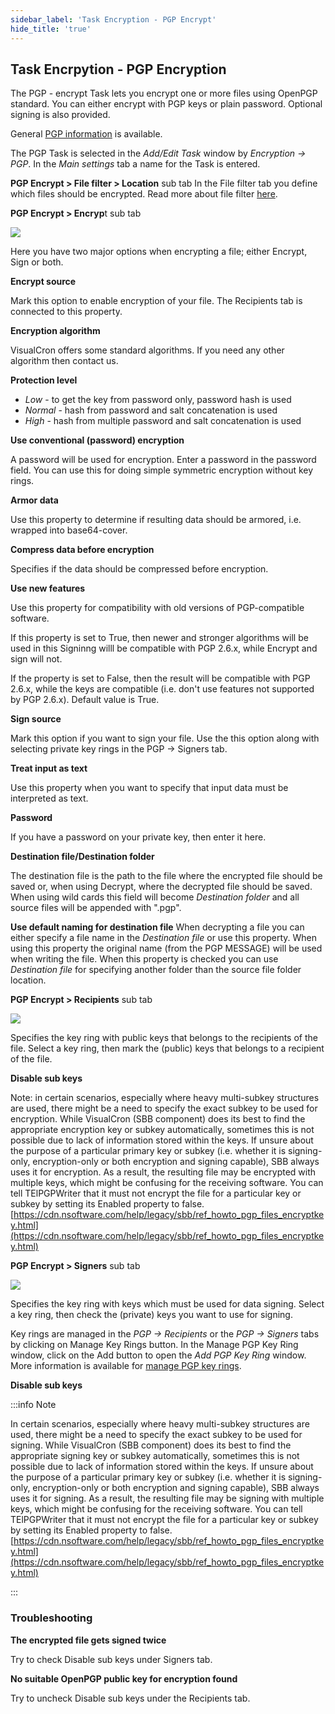 ```yaml
---
sidebar_label: 'Task Encryption - PGP Encrypt'
hide_title: 'true'
---
```


## Task Encrpytion - PGP Encryption

The PGP - encrypt Task lets you encrypt one or more files using OpenPGP standard. You can either encrypt with PGP keys or plain password. Optional signing is also provided.
 
General [PGP information](../../../server/global-pgp-key-rings) is available.
 
The PGP Task is selected in the *Add/Edit Task* window by *Encryption -> PGP*. In the *Main settings* tab a name for the Task is entered.
 
**PGP Encrypt > File filter > Location** sub tab
In the File filter tab you define which files should be encrypted. Read more about file filter [here](../../../server/job-tasks-file-filter).
 
**PGP Encrypt > Encryp**t sub tab

![](../../../../../static/img/taskpgpencryptencrypt.png)

Here you have two major options when encrypting a file; either Encrypt, Sign or both.
 
**Encrypt source**

Mark this option to enable encryption of your file. The Recipients tab is connected to this property.
 
**Encryption algorithm**

VisualCron offers some standard algorithms. If you need any other algorithm then contact us.
 
**Protection level**

* *Low* - to get the key from password only, password hash is used
* *Normal* - hash from password and salt concatenation is used
* *High* - hash from multiple password and salt concatenation is used
 
**Use conventional (password) encryption**

A password will be used for encryption. Enter a password in the password field. You can use this for doing simple symmetric encryption without key rings.
 
**Armor data**

Use this property to determine if resulting data should be armored, i.e. wrapped into base64-cover.
 
**Compress data before encryption**

Specifies if the data should be compressed before encryption.
 
**Use new features**

Use this property for compatibility with old versions of PGP-compatible software.
 
If this property is set to True, then newer and stronger algorithms will be used in this Signinng willl be compatible with PGP 2.6.x, while Encrypt and sign will not.
 
If the property is set to False, then the result will be compatible with PGP 2.6.x, while the keys are compatible (i.e. don't use features not supported by PGP 2.6.x). Default value is True.
 
**Sign source**

Mark this option if you want to sign your file. Use the this option along with selecting private key rings in the PGP -> Signers tab.
 
**Treat input as text**

Use this property when you want to specify that input data must be interpreted as text.
 
**Password**

If you have a password on your private key, then enter it here.
 
**Destination file/Destination folder**

The destination file is the path to the file where the encrypted file should be saved or, when using Decrypt, where the decrypted file should be saved. When using wild cards this field will become *Destination folder* and all source files will be appended with ".pgp".
 
**Use default naming for destination file**
When decrypting a file you can either specify a file name in the *Destination file* or use this property. When using this property the original name (from the PGP MESSAGE) will be used when writing the file. When this property is checked you can use *Destination file* for specifying another folder than the source file folder location.
 
**PGP Encrypt > Recipients** sub tab

![](../../../../../static/img/pgprecipients.png)

Specifies the key ring with public keys that belongs to the recipients of the file. Select a key ring, then mark the (public) keys that belongs to a recipient of the file.
 
**Disable sub keys**

Note: in certain scenarios, especially where heavy multi-subkey structures are used, there might be a need to specify the exact subkey to be used for encryption. While VisualCron (SBB component) does its best to find the appropriate encryption key or subkey automatically, sometimes this is not possible due to lack of information stored within the keys. If unsure about the purpose of a particular primary key or subkey (i.e. whether it is signing-only, encryption-only or both encryption and signing capable), SBB always uses it for encryption. As a result, the resulting file may be encrypted with multiple keys, which might be confusing for the receiving software. You can tell TElPGPWriter that it must not encrypt the file for a particular key or subkey by setting its Enabled property to false. [https://cdn.nsoftware.com/help/legacy/sbb/ref_howto_pgp_files_encryptkey.html](https://cdn.nsoftware.com/help/legacy/sbb/ref_howto_pgp_files_encryptkey.html)
 
**PGP Encrypt > Signers** sub tab

![](../../../../../static/img/taskpgpencryptdigners.png)

Specifies the key ring with keys which must be used for data signing. Select a key ring, then check the (private) keys you want to use for signing.
 
Key rings are managed in the *PGP -> Recipients* or the *PGP -> Signers* tabs by clicking on Manage Key Rings button. In the Manage PGP Key Ring window, click on the Add button to open the *Add PGP Key Ring* window. More information is available for [manage PGP key rings](../../../server/global-pgp-key-rings).
 
**Disable sub keys**

:::info Note 

In certain scenarios, especially where heavy multi-subkey structures are used, there might be a need to specify the exact subkey to be used for signing. While VisualCron (SBB component) does its best to find the appropriate signing key or subkey automatically, sometimes this is not possible due to lack of information stored within the keys. If unsure about the purpose of a particular primary key or subkey (i.e. whether it is signing-only, encryption-only or both encryption and signing capable), SBB always uses it for signing. As a result, the resulting file may be signing with multiple keys, which might be confusing for the receiving software. You can tell TElPGPWriter that it must not encrypt the file for a particular key or subkey by setting its Enabled property to false. [https://cdn.nsoftware.com/help/legacy/sbb/ref_howto_pgp_files_encryptkey.html](https://cdn.nsoftware.com/help/legacy/sbb/ref_howto_pgp_files_encryptkey.html)
 
:::

### Troubleshooting

**The encrypted file gets signed twice**

Try to check Disable sub keys under Signers tab.
 
**No suitable OpenPGP public key for encryption found**

Try to uncheck Disable sub keys under the Recipients tab.